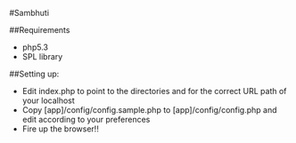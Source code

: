 #Sambhuti

##Requirements
* php5.3
* SPL library

##Setting up: 
* Edit index.php to point to the directories and for the correct URL path of your localhost
* Copy [app]/config/config.sample.php to [app]/config/config.php and edit according to your preferences
* Fire up the browser!!
